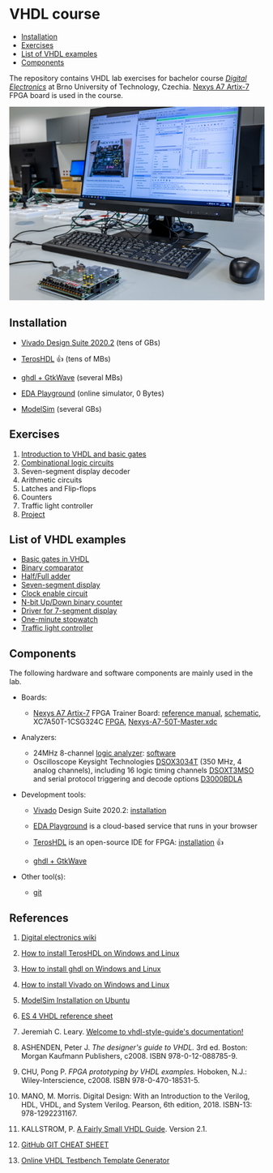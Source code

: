 # VHDL course

<!--
![Logo](logolink_eng.jpg)
<p align="center">
  The Study of Modern and Developing Engineering BUT<br>
  CZ.02.2.69/0.0/0.0/18_056/0013325
</p>
-->

* [Installation](#installation)
* [Exercises](#exercises)
* [List of VHDL examples](#list-of-vhdl-examples)
* [Components](#components)

The repository contains VHDL lab exercises for bachelor course [*Digital Electronics*](https://www.vut.cz/en/students/courses/detail/268610) at Brno University of Technology, Czechia. [Nexys A7 Artix-7](https://store.digilentinc.com/nexys-a7-fpga-trainer-board-recommended-for-ece-curriculum/) FPGA board is used in the course.

![vhdl_course](labs/07-display_driver/images/nexys-lab.jpg)

## Installation

* [Vivado Design Suite 2020.2](https://github.com/tomas-fryza/vhdl-course/wiki/List-of-versions) (tens of GBs)

* [TerosHDL](https://github.com/tomas-fryza/vhdl-course/wiki/How-to-install-TerosHDL-on-Windows-and-Linux) :+1: (tens of MBs)

* [ghdl + GtkWave](https://github.com/tomas-fryza/vhdl-course/wiki/How-to-install-ghdl-on-Windows-and-Linux) (several MBs)

* [EDA Playground](https://edaplayground.com/) (online simulator, 0 Bytes)

* [ModelSim](https://www.intel.com/content/www/us/en/software-kit/750666/modelsim-intel-fpgas-standard-edition-software-version-20-1-1.html) (several GBs)

## Exercises

1. [Introduction to VHDL and basic gates](lab1-gates)
2. [Combinational logic circuits](lab2-logic)
3. Seven-segment display decoder
4. Arithmetic circuits
5. Latches and Flip-flops
6. Counters
7. Traffic light controller
8. [Project](project)

## List of VHDL examples

* [Basic gates in VHDL](https://www.edaplayground.com/x/5L92)
* [Binary comparator](https://www.edaplayground.com/x/5uu3)
* [Half/Full adder](https://www.edaplayground.com/x/2Jcz)
* [Seven-segment display](https://www.edaplayground.com/x/Vdpu)
* [Clock enable circuit](https://www.edaplayground.com/x/5LiJ)
* [N-bit Up/Down binary counter](https://www.edaplayground.com/x/5bgq)
* [Driver for 7-segment display](https://www.edaplayground.com/x/3f_A)
* [One-minute stopwatch](https://www.edaplayground.com/x/2uKg)
* [Traffic light controller](https://www.edaplayground.com/x/5HBi)

## Components

The following hardware and software components are mainly used in the lab.

* Boards:
  * [Nexys A7 Artix-7](https://store.digilentinc.com/nexys-a7-fpga-trainer-board-recommended-for-ece-curriculum/) FPGA Trainer Board: [reference manual](https://reference.digilentinc.com/reference/programmable-logic/nexys-a7/reference-manual), [schematic](docs/nexys-a7-sch.pdf), XC7A50T-1CSG324C [FPGA](docs/ds180_7Series_Overview.pdf), [Nexys-A7-50T-Master.xdc](https://github.com/Digilent/digilent-xdc/blob/master/Nexys-A7-50T-Master.xdc)

* Analyzers:
  * 24MHz 8-channel [logic analyzer](https://www.ebay.com/sch/i.html?LH_CAds=&_ex_kw=&_fpos=&_fspt=1&_mPrRngCbx=1&_nkw=24mhz%20logic%20analyzer&_sacat=&_sadis=&_sop=12&_udhi=&_udlo=): [software](https://www.saleae.com/)
  * Oscilloscope Keysight Technologies [DSOX3034T](https://www.keysight.com/en/pdx-x202175-pn-DSOX3034T/oscilloscope-350-mhz-4-analog-channels?&cc=CZ&lc=eng) (350 MHz, 4 analog channels), including 16 logic timing channels [DSOXT3MSO](https://www.keysight.com/en/pdx-x205238-pn-DSOXT3MSO/3000t-x-series-oscilloscope-mso-upgrade?cc=CZ&lc=eng) and serial protocol triggering and decode options [D3000BDLA](https://www.keysight.com/en/pd-2990560-pn-D3000BDLA/ultimate-software-bundle-for-the-3000a-t-x-series?&cc=CZ&lc=eng)

* Development tools:
  * [Vivado](https://www.xilinx.com/products/design-tools/vivado.html) Design Suite 2020.2: [installation](https://github.com/tomas-fryza/vhdl-course/wiki/List-of-versions)

  * [EDA Playground](https://www.edaplayground.com/playgrounds?searchString=Brno&_showAllResults=on&language=VHDL) is a cloud-based service that runs in your browser

  * [TerosHDL](https://terostechnology.github.io/terosHDLdoc/) is an open-source IDE for FPGA: [installation](https://github.com/tomas-fryza/vhdl-course/wiki/How-to-install-TerosHDL-on-Windows-and-Linux) :+1:

  * [ghdl + GtkWave](https://github.com/tomas-fryza/vhdl-course/wiki/How-to-install-ghdl-on-Windows-and-Linux)

* Other tool(s):
  * [git](https://git-scm.com/)

## References

1. [Digital electronics wiki](https://github.com/tomas-fryza/vhdl-course/wiki)

2. [How to install TerosHDL on Windows and Linux](https://github.com/tomas-fryza/vhdl-course/wiki/How-to-install-TerosHDL-on-Windows-and-Linux)

3. [How to install ghdl on Windows and Linux](https://github.com/tomas-fryza/vhdl-course/wiki/How-to-install-ghdl-on-Windows-and-Linux)

4. [How to install Vivado on Windows and Linux](https://github.com/tomas-fryza/vhdl-course/wiki/List-of-versions)

5. [ModelSim Installation on Ubuntu](https://gist.github.com/Razer6/cafc172b5cffae189b4ecda06cf6c64f)

6. [ES 4 VHDL reference sheet](docs/vhdl_cheatsheet.pdf)

7. Jeremiah C. Leary. [Welcome to vhdl-style-guide's documentation!](https://vhdl-style-guide.readthedocs.io/en/latest/)

8. ASHENDEN, Peter J. *The designer's guide to VHDL.* 3rd ed. Boston: Morgan Kaufmann Publishers, c2008. ISBN 978-0-12-088785-9.

9. CHU, Pong P. *FPGA prototyping by VHDL examples.* Hoboken, N.J.: Wiley-Interscience, c2008. ISBN 978-0-470-18531-5.

10. MANO, M. Morris. Digital Design: With an Introduction to the Verilog, HDL, VHDL, and System Verilog. Pearson, 6th edition, 2018. ISBN-13: 978-1292231167.

11. KALLSTROM, P. [A Fairly Small VHDL Guide](docs/VHDL_guide.pdf). Version 2.1.

12. [GitHub GIT CHEAT SHEET](docs/git_cheatsheet.pdf)

13. [Online VHDL Testbench Template Generator](https://vhdl.lapinoo.net/testbench/)
